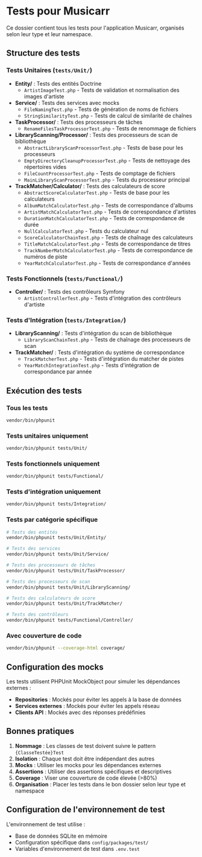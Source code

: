 # Tests pour Musicarr

Ce dossier contient tous les tests pour l'application Musicarr, organisés selon leur type et leur namespace.

## Structure des tests

### Tests Unitaires (`tests/Unit/`)
- **Entity/** : Tests des entités Doctrine
  - `ArtistImageTest.php` - Tests de validation et normalisation des images d'artiste
- **Service/** : Tests des services avec mocks
  - `FileNamingTest.php` - Tests de génération de noms de fichiers
  - `StringSimilarityTest.php` - Tests de calcul de similarité de chaînes
- **TaskProcessor/** : Tests des processeurs de tâches
  - `RenameFilesTaskProcessorTest.php` - Tests de renommage de fichiers
- **LibraryScanning/Processor/** : Tests des processeurs de scan de bibliothèque
  - `AbstractLibraryScanProcessorTest.php` - Tests de base pour les processeurs
  - `EmptyDirectoryCleanupProcessorTest.php` - Tests de nettoyage des répertoires vides
  - `FileCountProcessorTest.php` - Tests de comptage de fichiers
  - `MainLibraryScanProcessorTest.php` - Tests du processeur principal
- **TrackMatcher/Calculator/** : Tests des calculateurs de score
  - `AbstractScoreCalculatorTest.php` - Tests de base pour les calculateurs
  - `AlbumMatchCalculatorTest.php` - Tests de correspondance d'albums
  - `ArtistMatchCalculatorTest.php` - Tests de correspondance d'artistes
  - `DurationMatchCalculatorTest.php` - Tests de correspondance de durée
  - `NullCalculatorTest.php` - Tests du calculateur nul
  - `ScoreCalculatorChainTest.php` - Tests de chaînage des calculateurs
  - `TitleMatchCalculatorTest.php` - Tests de correspondance de titres
  - `TrackNumberMatchCalculatorTest.php` - Tests de correspondance de numéros de piste
  - `YearMatchCalculatorTest.php` - Tests de correspondance d'années

### Tests Fonctionnels (`tests/Functional/`)
- **Controller/** : Tests des contrôleurs Symfony
  - `ArtistControllerTest.php` - Tests d'intégration des contrôleurs d'artiste

### Tests d'Intégration (`tests/Integration/`)
- **LibraryScanning/** : Tests d'intégration du scan de bibliothèque
  - `LibraryScanChainTest.php` - Tests de chaînage des processeurs de scan
- **TrackMatcher/** : Tests d'intégration du système de correspondance
  - `TrackMatcherTest.php` - Tests d'intégration du matcher de pistes
  - `YearMatchIntegrationTest.php` - Tests d'intégration de correspondance par année

## Exécution des tests

### Tous les tests
```bash
vendor/bin/phpunit
```

### Tests unitaires uniquement
```bash
vendor/bin/phpunit tests/Unit/
```

### Tests fonctionnels uniquement
```bash
vendor/bin/phpunit tests/Functional/
```

### Tests d'intégration uniquement
```bash
vendor/bin/phpunit tests/Integration/
```

### Tests par catégorie spécifique
```bash
# Tests des entités
vendor/bin/phpunit tests/Unit/Entity/

# Tests des services
vendor/bin/phpunit tests/Unit/Service/

# Tests des processeurs de tâches
vendor/bin/phpunit tests/Unit/TaskProcessor/

# Tests des processeurs de scan
vendor/bin/phpunit tests/Unit/LibraryScanning/

# Tests des calculateurs de score
vendor/bin/phpunit tests/Unit/TrackMatcher/

# Tests des contrôleurs
vendor/bin/phpunit tests/Functional/Controller/
```

### Avec couverture de code
```bash
vendor/bin/phpunit --coverage-html coverage/
```

## Configuration des mocks

Les tests utilisent PHPUnit MockObject pour simuler les dépendances externes :

- **Repositories** : Mockés pour éviter les appels à la base de données
- **Services externes** : Mockés pour éviter les appels réseau
- **Clients API** : Mockés avec des réponses prédéfinies

## Bonnes pratiques

1. **Nommage** : Les classes de test doivent suivre le pattern `{ClasseTestée}Test`
2. **Isolation** : Chaque test doit être indépendant des autres
3. **Mocks** : Utiliser les mocks pour les dépendances externes
4. **Assertions** : Utiliser des assertions spécifiques et descriptives
5. **Coverage** : Viser une couverture de code élevée (>80%)
6. **Organisation** : Placer les tests dans le bon dossier selon leur type et namespace

## Configuration de l'environnement de test

L'environnement de test utilise :
- Base de données SQLite en mémoire
- Configuration spécifique dans `config/packages/test/`
- Variables d'environnement de test dans `.env.test` 
